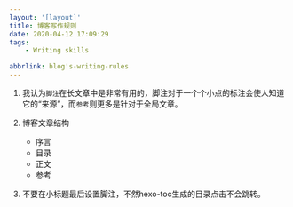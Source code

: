 ```yaml
---
layout: '[layout]'
title: 博客写作规则
date: 2020-04-12 17:09:29
tags:
    - Writing skills

abbrlink: blog's-writing-rules
---
```


1. 我认为`脚注`在长文章中是非常有用的，脚注对于一个个小点的标注会使人知道它的“来源”，而`参考`则更多是针对于全局文章。
2. 博客文章结构
   - 序言
   - 目录
   - 正文
   - 参考

3. 不要在小标题最后设置脚注，不然hexo-toc生成的目录点击不会跳转。
